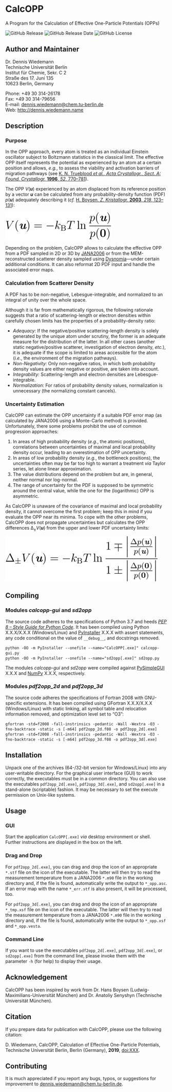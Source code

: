 # CalcOPP
A Program for the Calculation of Effective One-Particle Potentials (OPPs)

![GitHub Release](https://img.shields.io/github/release/dewiedem/calcopp.svg) ![GitHub Release Date](https://img.shields.io/github/release-date/dewiedem/calcopp.svg) ![GitHub License](https://img.shields.io/github/license/dewiedem/calcopp.svg)

## Author and Maintainer
Dr. Dennis Wiedemann\
Technische Universität Berlin\
Institut für Chemie, Sekr. C 2\
Straße des 17. Juni 135\
10623 Berlin, Germany

Phone:	+49 30 314-26178\
Fax:	+49 30 314-79656\
E-mail:	[dennis.wiedemann@chem.tu-berlin.de](mailto:dennis.wiedemann@chem.tu-berlin.de)\
Web:	http://dennis.wiedemann.name

## Description
### Purpose
In the OPP approach, every atom is treated as an individual Einstein oscillator subject to Boltzmann statistics in the classical limit. The effective OPP itself represents the potential as experienced by an atom at a certain position and allows, *e.g.*, to assess the viability and activation barriers of migration pathways (see [K. N. Trueblood *et al.*, *Acta Crystallogr., Sect. A: Found. Crystallogr.* **1996**, *52*, 770–781](https://doi.org/10.1107/S0108767396005697)).

The OPP *V*(***u***) experienced by an atom displaced from its reference position by a vector ***u*** can be calculated from any probability-density function (PDF) *p*(***u***) adequately describing it (*cf.* [H. Boysen, *Z. Kristallogr.* **2003**, *218*, 123–131](https://doi.org/10.1524/zkri.218.2.123.20668)): 

![Equation 1](./images/equation_1.svg)

Depending on the problem, CalcOPP allows to calculate the effective OPP from a PDF sampled in 2D or 3D by [JANA2006](http://jana.fzu.cz/) or from the MEM-reconstructed scatterer density sampled using [Dysnomia](https://jp-minerals.org/dysnomia/en/)—under certain additional conditions. It can also reformat 2D PDF input and handle the associated error maps.

### Calculation from Scatterer Density 
A PDF has to be non-negative, Lebesgue-integrable, and normalized to an integral of unity over the whole space.

Although it is far from mathematically rigorous, the following rationale suggests that a ratio of scattering-length or electron densities within carefully chosen limits has the properties of a probability-density ratio:
- *Adequacy:* If the negative/positive scattering-length density is solely generated by the unique atom under scrutiny, the former is an adequate measure for the distribution of the latter. In all other cases (another static negative/positive scatterer, investigation of electron density, *etc.*), it is adequate if the scope is limited to areas accessible for the atom (*i.e.*, the environment of the migration pathways).
- *Non-Negativity:* Only non-negative ratios, in which both probability density values are either negative or positive, are taken into account.
- *Integrability:* Scattering-length and electron densities are Lebesgue-integrable.
- *Normalization:* For ratios of probability density values, normalization is unnecessary (the normalizing constant cancels).

### Uncertainty Estimation
CalcOPP can estimate the OPP uncertainty if a suitable PDF error map (as calculated by JANA2006 using a Monte-Carlo method) is provided. Unfortunately, there some problems prohibit the use of common progression approaches:
1. In areas of high probability density (*e.g.*, the atomic positions), correlations between uncertainties of maximal and local probability density occur, leading to an overestimation of OPP uncertainty.
2. In areas of low probability density (*e.g.*, the bottleneck positions), the uncertainties often may be far too high to warrant a treatment *via* Taylor series, let alone linear approximation.
3. The value distributions depend on the problem but are, in general, neither normal nor log-normal.
4. The range of uncertainty for the PDF is supposed to be symmetric around the central value, while the one for the (logarithmic) OPP is asymmetric.

As CalcOPP is unaware of the covariance of maximal and local probability density, it cannot overcome the first problem; keep this in mind if you evaluate the OPP near its minima. To cope with the other problems, CalcOPP does not propagate uncertainties but calculates the OPP differences Δ<sub>±</sub>*V*(***u***) from the upper and lower PDF uncertainty limits:

![Equation 2](./images/equation_2.svg)

## Compiling
### Modules *calcopp-gui* and *sd2opp*
The source code adheres to the specifications of Python 3.7 and heeds [*PEP 8 – Style Guide for Python Code*](https://www.python.org/dev/peps/pep-0008/). It has been compiled using Python X.X.X/X.X.X (Windows/Linux) and [PyInstaller](https://www.pyinstaller.org/) X.X.X with assert statements, any code conditional on the value of `__debug__`, and docstrings removed.

```
python -OO -m PyInstaller --onefile --name="CalcOPP[.exe]" calcopp-gui.py
python -OO -m PyInstaller --onefile --name="sd2opp[.exe]" sd2opp.py
```

The modules *calcopp-gui* and *sd2opp* were compiled against [PySimpleGUI](https://pypi.org/project/PySimpleGUI/) X.X.X and [NumPy](https://www.numpy.org/) X.X.X, respectively.

### Modules *pdf2opp_2d* and *pdf2opp_3d*
The source code adheres the specifications of Fortran 2008 with GNU-specific extensions. It has been compiled using GFortran X.X.X/X.X.X (Windows/Linux) with static linking, all symbol table and relocation information removed, and optimization level set to “O3”:

```
gfortran -std=f2008 -fall-instrinsics -pedantic -Wall -Wextra -O3 -fno-backtrace -static -s [-m64] pdf2opp_2d.f08 -o pdf2opp_2d[.exe]
gfortran -std=f2008 -fall-instrinsics -pedantic -Wall -Wextra -O3 -fno-backtrace -static -s [-m64] pdf2opp_3d.f08 -o pdf2opp_3d[.exe]
```

## Installation
Unpack one of the archives (64-/32-bit version for Windows/Linux) into any user-writable directory. For the graphical user interface (GUI) to work correctly, the executables must be in a common directory. You can also use the executables `pdf2opp_2d[.exe]`, `pdf2opp_3d[.exe]`, and `sd2opp[.exe]` in a stand-alone (scriptable) fashion. It may be necessary to set the execute permission on Unix-like systems.

## Usage
### GUI
Start the application `CalcOPP[.exe]` *via* desktop environment or shell. Further instructions are displayed in the box on the left. 

### Drag and Drop
For `pdf2opp_2d[.exe]`, you can drag and drop the icon of an appropriate `*.stf` file on the icon of the executable. The latter will then try to read the measurement temperature from a JANA2006 `*.m90` file in the working directory and, if the file is found, automatically write the output to `*_opp.asc`. If an error map with the name `*_err.stf` is also present, it will be processed, too.

For `pdf2opp_3d[.exe]`, you can drag and drop the icon of an appropriate `*_tmp.xsf` file on the icon of the executable. The latter will then try to read the measurement temperature from a JANA2006 `*.m90` file in the working directory and, if the file is found, automatically write the output to `*_opp.xsf` and `*_opp.vesta`.

### Command Line
If you want to use the executables `pdf2opp_2d[.exe]`, `pdf2opp_3d[.exe]`, or `sd2opp[.exe]` from the command line, please invoke them with the parameter `-h` (for help) to display their usage.

## Acknowledgement
CalcOPP has been inspired by work from Dr. Hans Boysen (Ludwig-Maximilians-Universität München) and Dr. Anatoliy Senyshyn (Technische Universität München).

## Citation
If you prepare data for publication with CalcOPP, please use the following citation:

D. Wiedemann, CalcOPP, Calculation of Effective One-Particle Potentials, Technische Universität Berlin, Berlin (Germany), **2019**, [doi:XXX](https://doi.org/XXX).

## Contributing
It is much appreciated if you report any bugs, typos, or suggestions for improvement to [dennis.wiedemann@chem.tu-berlin.de](mailto:dennis.wiedemann@chem.tu-berlin.de).
